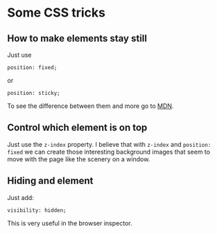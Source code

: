 # Some CSS tricks

## How to make elements stay still

Just use

```
position: fixed;
```

or

```
position: sticky;
```

To see the difference between them and more go to [MDN](https://developer.mozilla.org/en-US/docs/Web/CSS/position).

## Control which element is on top

Just use the `z-index` property. I believe that with `z-index` and `position: fixed` we can create those interesting background images that seem to move with the page like the scenery on a window.

## Hiding and element

Just add:

```
visibility: hidden;
```

This is very useful in the browser inspector.
